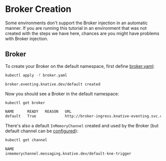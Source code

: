 # Broker Creation

Some environments don't support the Broker injection in an automatic manner. If you are running this tutorial in an environment that was not created with the steps we have here, chances are you might have problems with Broker injection.

## Broker

To create your Broker on the default namespace, first define [broker.yaml](../eventing/broker/broker.yaml):

```bash
kubectl apply -f broker.yaml

broker.eventing.knative.dev/default created
```

Now you should see a Broker in the default namespace:

```bash
kubectl get broker

NAME      READY   REASON   URL
default   True             http://broker-ingress.knative-eventing.svc.cluster.local/default/default
```

There's also a default `InMemoryChannel` created and used by the Broker (but default channel can be [configured](https://knative.dev/docs/eventing/channels/default-channels/#setting-the-default-channel-configuration)):

```bash
kubectl get channel

NAME
inmemorychannel.messaging.knative.dev/default-kne-trigger
```
